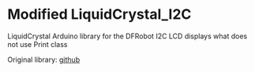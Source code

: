 # Modified LiquidCrystal_I2C

LiquidCrystal Arduino library for the DFRobot I2C LCD displays what does not use Print class

Original library: [github](https://github.com/johnrickman/LiquidCrystal_I2C)
